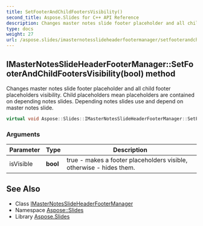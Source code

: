 ```yaml
---
title: SetFooterAndChildFootersVisibility()
second_title: Aspose.Slides for C++ API Reference
description: Changes master notes slide footer placeholder and all child footer placeholders visibility. Child placeholders mean placeholders are contained on depending notes slides. Depending notes slides use and depend on master notes slide.
type: docs
weight: 27
url: /aspose.slides/imasternotesslideheaderfootermanager/setfooterandchildfootersvisibility/
---
```

## IMasterNotesSlideHeaderFooterManager::SetFooterAndChildFootersVisibility(bool) method


Changes master notes slide footer placeholder and all child footer placeholders visibility. Child placeholders mean placeholders are contained on depending notes slides. Depending notes slides use and depend on master notes slide.

```cpp
virtual void Aspose::Slides::IMasterNotesSlideHeaderFooterManager::SetFooterAndChildFootersVisibility(bool isVisible)=0
```


### Arguments

| Parameter | Type | Description |
| --- | --- | --- |
| isVisible | **bool** | true - makes a footer placeholders visible, otherwise - hides them. |

## See Also

* Class [IMasterNotesSlideHeaderFooterManager](../)
* Namespace [Aspose::Slides](../../)
* Library [Aspose.Slides](../../../)